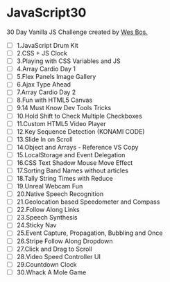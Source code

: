 # JavaScript30
30 Day Vanilla JS Challenge created by [Wes Bos.](https://javascript30.com/) 


- [ ] 1.JavaScript Drum Kit
- [ ] 2.CSS + JS Clock
- [ ] 3.Playing with CSS Variables and JS
- [ ] 4.Array Cardio Day 1
- [ ] 5.Flex Panels Image Gallery
- [ ] 6.Ajax Type Ahead
- [ ] 7.Array Cardio Day 2
- [ ] 8.Fun with HTML5 Canvas
- [ ] 9.14 Must Know Dev Tools Tricks
- [ ] 10.Hold Shift to Check Multiple Checkboxes
- [ ] 11.Custom HTML5 Video Player
- [ ] 12.Key Sequence Detection (KONAMI CODE)
- [ ] 13.Slide In on Scroll
- [ ] 14.Object and Arrays - Reference VS Copy
- [ ] 15.LocalStorage and Event Delegation
- [ ] 16.CSS Text Shadow Mouse Move Effect
- [ ] 17.Sorting Band Names without articles
- [ ] 18.Tally String Times with Reduce
- [ ] 19.Unreal Webcam Fun
- [ ] 20.Native Speech Recognition
- [ ] 21.Geolocation based Speedometer and Compass
- [ ] 22.Follow Along Links
- [ ] 23.Speech Synthesis
- [ ] 24.Sticky Nav
- [ ] 25.Event Capture, Propagation, Bubbling and Once
- [ ] 26.Stripe Follow Along Dropdown
- [ ] 27.Click and Drag to Scroll
- [ ] 28.Video Speed Controller UI
- [ ] 29.Countdown Clock
- [ ] 30.Whack A Mole Game
